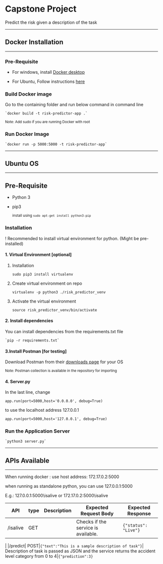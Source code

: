 # Capstone Project

Predict the risk given a description of the task

-------------------------
## Docker Installation
------------------------------

### Pre-Requisite

- For windows, install [Docker desktop](https://www.docker.com/get-started)
  
- For Ubuntu, Follow instructions [here](https://docs.docker.com/engine/install/ubuntu/) 

### Build Docker image

Go to the containing folder and run below command in command line

    `docker build -t risk-predictor-app .`

 <sub>Note: Add sudo if you are running Docker with root</sub>

### Run Docker Image

    `docker run -p 5000:5000 -t risk-predictor-app`

------------------------
## Ubuntu OS
---------------------------

## Pre-Requisite

- Python 3

- pip3
   
    <sub>install using
   `sudo apt-get install python3-pip`</sub>

###  Installation

! Recommended to install virtual environment for python. (Might be pre-installed)

#### 1. Virtual Environment [optional]

1. Installation
   
    `sudo pip3 install virtualenv`
   
2. Create virtual environment on repo
   
   `virtualenv -p python3 ./risk_predictor_venv`

3. Activate the virtual environment
    
    `source risk_predictor_venv/bin/activate`

#### 2. Install dependencies

You can install dependencies from the requirements.txt file

    `pip -r requirements.txt`

#### 3.Install Postman [for testing]

Download Postman from their [downloads page](https://www.postman.com/downloads/) for your OS

<sub>Note: Postman collection is available in the repository for importing</sub>

#### 4. Server.py

In the last line, change 

`app.run(port=5000,host='0.0.0.0', debug=True)`

to use the localhost address 127.0.0.1

`app.run(port=5000,host='127.0.0.1', debug=True)`

### Run the Application Server

    `python3 server.py`

----------------
## APIs Available
-------------------

When running docker : use host address: 172.17.0.2:5000

when running as standalone python, you can use 127.0.0.1:5000

E.g.: 127.0.0.1:5000\isalive  or 172.17.0.2:5000\isalive

|API   |type| Description |Expected Request Body|Expected Response|
|------|-----|---|--------|-----|
|/isalive | GET| | Checks if the service is available.| ```{"status": "Live"}``` |
|
|/predict| POST|```{"text":"This is a sample description of task"}```| Description of task is passed as JSON and the service returns the accident level category from 0 to 4|```{"prediction":3}``` 



